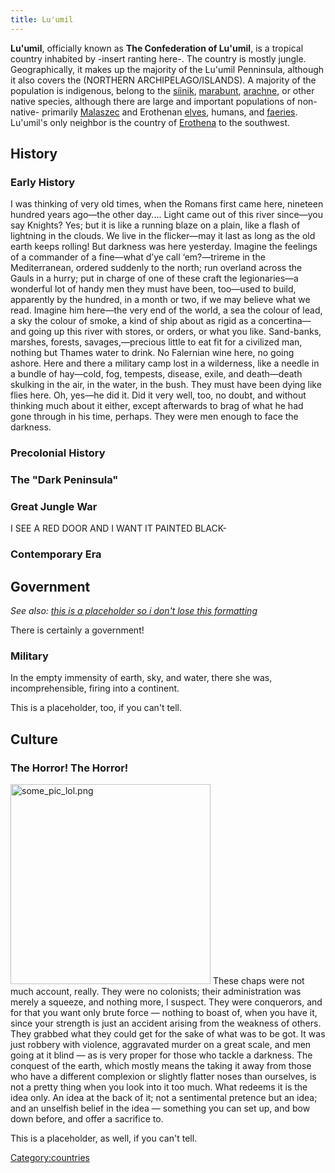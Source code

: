 ```yaml
---
title: Lu'umil
---
```

**Lu'umil**, officially known as **The Confederation of Lu'umil**, is a
tropical country inhabited by -insert ranting here-. The country is
mostly jungle. Geographically, it makes up the majority of the Lu'umil
Penninsula, although it also covers the (NORTHERN ARCHIPELAGO/ISLANDS).
A majority of the population is indigenous, belong to the
[síinik](síinik "wikilink"), [marabunt](marabunt "wikilink"),
[arachne](arachne "wikilink"), or other native species, although there
are large and important populations of non-native- primarily
[Malaszec](Malaszec "wikilink") and Erothenan [elves](Elf "wikilink"),
humans, and [faeries](Faerie "wikilink"). Lu'umil's only neighbor is the
country of [Erothena](Erothena "wikilink") to the southwest.

## History

### Early History

I was thinking of very old times, when the Romans first came here,
nineteen hundred years ago—the other day.... Light came out of this
river since—you say Knights? Yes; but it is like a running blaze on a
plain, like a flash of lightning in the clouds. We live in the
flicker—may it last as long as the old earth keeps rolling! But darkness
was here yesterday. Imagine the feelings of a commander of a fine—what
d’ye call ‘em?—trireme in the Mediterranean, ordered suddenly to the
north; run overland across the Gauls in a hurry; put in charge of one of
these craft the legionaries—a wonderful lot of handy men they must have
been, too—used to build, apparently by the hundred, in a month or two,
if we may believe what we read. Imagine him here—the very end of the
world, a sea the colour of lead, a sky the colour of smoke, a kind of
ship about as rigid as a concertina—and going up this river with stores,
or orders, or what you like. Sand-banks, marshes, forests,
savages,—precious little to eat fit for a civilized man, nothing but
Thames water to drink. No Falernian wine here, no going ashore. Here and
there a military camp lost in a wilderness, like a needle in a bundle of
hay—cold, fog, tempests, disease, exile, and death—death skulking in the
air, in the water, in the bush. They must have been dying like flies
here. Oh, yes—he did it. Did it very well, too, no doubt, and without
thinking much about it either, except afterwards to brag of what he had
gone through in his time, perhaps. They were men enough to face the
darkness.

### Precolonial History

### The "Dark Peninsula"

### Great Jungle War

I SEE A RED DOOR AND I WANT IT PAINTED BLACK-

### Contemporary Era

## Government

*See also: [this is a placeholder so i don't lose this
formatting](this_is_a_placeholder_so_i_don't_lose_this_formatting "wikilink")*

There is certainly a government!

### Military

In the empty immensity of earth, sky, and water, there she was,
incomprehensible, firing into a continent.

This is a placeholder, too, if you can't tell.

## Culture

### The Horror! The Horror!

<img src="some_pic_lol.png" title="some_pic_lol.png" width="320"
alt="some_pic_lol.png" /> These chaps were not much account, really.
They were no colonists; their administration was merely a squeeze, and
nothing more, I suspect. They were conquerors, and for that you want
only brute force — nothing to boast of, when you have it, since your
strength is just an accident arising from the weakness of others. They
grabbed what they could get for the sake of what was to be got. It was
just robbery with violence, aggravated murder on a great scale, and men
going at it blind — as is very proper for those who tackle a darkness.
The conquest of the earth, which mostly means the taking it away from
those who have a different complexion or slightly flatter noses than
ourselves, is not a pretty thing when you look into it too much. What
redeems it is the idea only. An idea at the back of it; not a
sentimental pretence but an idea; and an unselfish belief in the idea —
something you can set up, and bow down before, and offer a sacrifice to.

This is a placeholder, as well, if you can't tell.

[Category:countries](Category:countries "wikilink")